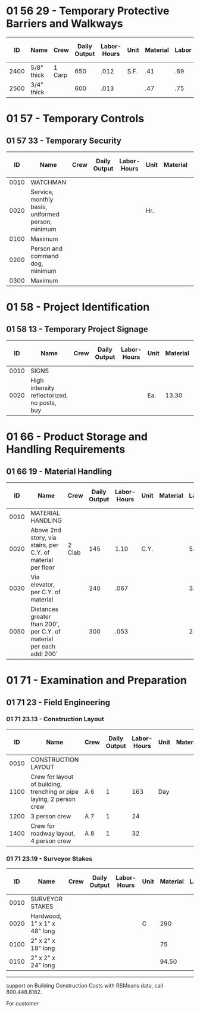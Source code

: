 # 01 56 29 - Temporary Protective Barriers and Walkways

| ID    | Name                | Crew   | Daily Output | Labor-Hours | Unit | Material | Labor | Equipment | Total | Total Incl O&P |
|-------|---------------------|--------|-------------|-------------|------|----------|-------|-----------|-------|----------------|
| 2400  | 5/8" thick          | 1 Carp | 650         | .012        | S.F. | .41      | .69   |           | 1.10  | 1.48           |
| 2500  | 3/4" thick          |        | 600         | .013        |      | .47      | .75   |           | 1.22  | 1.64           |

# 01 57 - Temporary Controls

## 01 57 33 - Temporary Security

| ID    | Name      | Crew | Daily Output | Labor-Hours | Unit | Material | Labor | Equipment | Total | Total Incl O&P |
|-------|-----------|------|-------------|-------------|------|----------|-------|-----------|-------|----------------|
| 0010  | WATCHMAN  |      |             |             |      |          |       |           |       |                |
| 0020  | Service, monthly basis, uniformed person, minimum | | | | Hr.  |        |       |           | 27.65 | 30.40          |
| 0100  | Maximum   |      |             |             |      |          |       |           |       | 61.62          |
| 0200  | Person and command dog, minimum | |           |      |          |       |           | 31    | 8              | 34             |
| 0300  | Maximum   |      |             |             |      |          |       |           | 60    | 65             |

# 01 58 - Project Identification

## 01 58 13 - Temporary Project Signage

| ID    | Name  | Crew | Daily Output | Labor-Hours | Unit | Material | Labor | Equipment | Total | Total Incl O&P |
|-------|-------|------|-------------|-------------|------|----------|-------|-----------|-------|----------------|
| 0010  | SIGNS |      |             |             |      |          |       |           |       |                |
| 0020  | High intensity reflectorized, no posts, buy | | | | Ea.  | 13.30    |       |           | 13.30 | 14.65          |

# 01 66 - Product Storage and Handling Requirements

## 01 66 19 - Material Handling

| ID    | Name  | Crew   | Daily Output | Labor-Hours | Unit | Material | Labor | Equipment | Total | Total Incl O&P |
|-------|-------|--------|-------------|-------------|------|----------|-------|-----------|-------|----------------|
| 0010  | MATERIAL HANDLING |      |             |             |      |          |       |           |       |                |
| 0020  | Above 2nd story, via stairs, per C.Y. of material per floor | 2 Clab | 145         | 1.10        | C.Y. |      | 5.05  |           | 5.05  | 7.50           |
| 0030  | Via elevator, per C.Y. of material |      | 240         | .067        |      |      | 3.04  |           | 3.04  | 4.53           |
| 0050  | Distances greater than 200', per C.Y. of material per each addl 200' |      | 300         | .053        |      |      | 2.43  |           | 2.43  | 3.62           |

# 01 71 - Examination and Preparation

## 01 71 23 - Field Engineering

### 01 71 23.13 - Construction Layout

| ID    | Name  | Crew | Daily Output | Labor-Hours | Unit | Material | Labor | Equipment | Total | Total Incl O&P |
|-------|-------|------|-------------|-------------|------|----------|-------|-----------|-------|----------------|
| 0010  | CONSTRUCTION LAYOUT |      |             |             |      |          |       |           |       |                |
| 1100  | Crew for layout of building, trenching or pipe laying, 2 person crew | A 6  | 1           | 163         | Day  |      | 905   | 36.50     | 941.50 | 1,400          |
| 1200  | 3 person crew        | A 7  | 1           | 24          |      |      | 1,475 | 36.50     | 1,511.50 | 2,250          |
| 1400  | Crew for roadway layout, 4 person crew | A 8  | 1           | 32          |      |      | 1,900 | 36.50     | 1,936.50 | 2,875          |

### 01 71 23.19 - Surveyor Stakes

| ID    | Name  | Crew | Daily Output | Labor-Hours | Unit | Material | Labor | Equipment | Total | Total Incl O&P |
|-------|-------|------|-------------|-------------|------|----------|-------|-----------|-------|----------------|
| 0010  | SURVEYOR STAKES |      |             |             |      |          |       |           |       |                |
| 0020  | Hardwood, 1" x 1" x 48" long |      |             |             | C    | 290      |       |           | 902   | 99             |
| 0100  | 2" x 2" x 18" long |      |             |             |      | 75       |       |           | 75    | 82.50          |
| 0150  | 2" x 2" x 24" long |      |             |             |      | 94.50    |       |           | 94.50 | 104            |

---

support on Building Construction Costs with RSMeans data, call 800.448.8182.

For customer